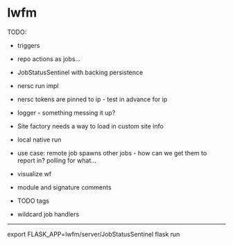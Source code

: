 # lwfm


TODO:

- triggers

- repo actions as jobs...

- JobStatusSentinel with backing persistence

- nersc run impl

- nersc tokens are pinned to ip - test in advance for ip

- logger - something messing it up?

- Site factory needs a way to load in custom site info

- local native run

- use case: remote job spawns other jobs - how can we get them to report in?  polling for what...
- visualize wf
- module and signature comments
- TODO tags
- wildcard job handlers




************************************************************************************************************************************

export FLASK_APP=lwfm/server/JobStatusSentinel
flask run
